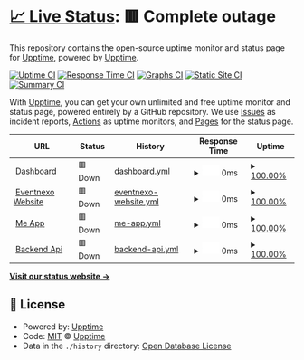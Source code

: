 # [📈 Live Status](https://status.eventnexo.co): <!--live status--> **🟥 Complete outage**

This repository contains the open-source uptime monitor and status page for [Upptime](https://upptime.js.org), powered by [Upptime](https://github.com/upptime/upptime).

[![Uptime CI](https://github.com/mrsz-innovate/status/workflows/Uptime%20CI/badge.svg)](https://github.com/mrsz-innovate/status/actions?query=workflow%3A%22Uptime+CI%22)
[![Response Time CI](https://github.com/mrsz-innovate/status/workflows/Response%20Time%20CI/badge.svg)](https://github.com/mrsz-innovate/status/actions?query=workflow%3A%22Response+Time+CI%22)
[![Graphs CI](https://github.com/mrsz-innovate/status/workflows/Graphs%20CI/badge.svg)](https://github.com/mrsz-innovate/status/actions?query=workflow%3A%22Graphs+CI%22)
[![Static Site CI](https://github.com/mrsz-innovate/status/workflows/Static%20Site%20CI/badge.svg)](https://github.com/mrsz-innovate/status/actions?query=workflow%3A%22Static+Site+CI%22)
[![Summary CI](https://github.com/mrsz-innovate/status/workflows/Summary%20CI/badge.svg)](https://github.com/mrsz-innovate/status/actions?query=workflow%3A%22Summary+CI%22)

With [Upptime](https://upptime.js.org), you can get your own unlimited and free uptime monitor and status page, powered entirely by a GitHub repository. We use [Issues](https://github.com/upptime/upptime/issues) as incident reports, [Actions](https://github.com/mrsz-innovate/status/actions) as uptime monitors, and [Pages](https://status.eventnexo.co) for the status page.

<!--start: status pages-->
<!-- This summary is generated by Upptime (https://github.com/upptime/upptime) -->
<!-- Do not edit this manually, your changes will be overwritten -->
<!-- prettier-ignore -->
| URL | Status | History | Response Time | Uptime |
| --- | ------ | ------- | ------------- | ------ |
| <img alt="" src="https://eventnexo.co/favicon.png" height="13"> [Dashboard](https://app.eventnexo.co) | 🟥 Down | [dashboard.yml](https://github.com/mrsz-innovate/status/commits/HEAD/history/dashboard.yml) | <details><summary><img alt="Response time graph" src="./graphs/dashboard/response-time-week.png" height="20"> 0ms</summary><br><a href="https://status.eventnexo.co/history/dashboard"><img alt="Response time 386" src="https://img.shields.io/endpoint?url=https%3A%2F%2Fraw.githubusercontent.com%2Fmrsz-innovate%2Fstatus%2FHEAD%2Fapi%2Fdashboard%2Fresponse-time.json"></a><br><a href="https://status.eventnexo.co/history/dashboard"><img alt="24-hour response time 0" src="https://img.shields.io/endpoint?url=https%3A%2F%2Fraw.githubusercontent.com%2Fmrsz-innovate%2Fstatus%2FHEAD%2Fapi%2Fdashboard%2Fresponse-time-day.json"></a><br><a href="https://status.eventnexo.co/history/dashboard"><img alt="7-day response time 0" src="https://img.shields.io/endpoint?url=https%3A%2F%2Fraw.githubusercontent.com%2Fmrsz-innovate%2Fstatus%2FHEAD%2Fapi%2Fdashboard%2Fresponse-time-week.json"></a><br><a href="https://status.eventnexo.co/history/dashboard"><img alt="30-day response time 0" src="https://img.shields.io/endpoint?url=https%3A%2F%2Fraw.githubusercontent.com%2Fmrsz-innovate%2Fstatus%2FHEAD%2Fapi%2Fdashboard%2Fresponse-time-month.json"></a><br><a href="https://status.eventnexo.co/history/dashboard"><img alt="1-year response time 378" src="https://img.shields.io/endpoint?url=https%3A%2F%2Fraw.githubusercontent.com%2Fmrsz-innovate%2Fstatus%2FHEAD%2Fapi%2Fdashboard%2Fresponse-time-year.json"></a></details> | <details><summary><a href="https://status.eventnexo.co/history/dashboard">100.00%</a></summary><a href="https://status.eventnexo.co/history/dashboard"><img alt="All-time uptime 77.27%" src="https://img.shields.io/endpoint?url=https%3A%2F%2Fraw.githubusercontent.com%2Fmrsz-innovate%2Fstatus%2FHEAD%2Fapi%2Fdashboard%2Fuptime.json"></a><br><a href="https://status.eventnexo.co/history/dashboard"><img alt="24-hour uptime 100.00%" src="https://img.shields.io/endpoint?url=https%3A%2F%2Fraw.githubusercontent.com%2Fmrsz-innovate%2Fstatus%2FHEAD%2Fapi%2Fdashboard%2Fuptime-day.json"></a><br><a href="https://status.eventnexo.co/history/dashboard"><img alt="7-day uptime 100.00%" src="https://img.shields.io/endpoint?url=https%3A%2F%2Fraw.githubusercontent.com%2Fmrsz-innovate%2Fstatus%2FHEAD%2Fapi%2Fdashboard%2Fuptime-week.json"></a><br><a href="https://status.eventnexo.co/history/dashboard"><img alt="30-day uptime 100.00%" src="https://img.shields.io/endpoint?url=https%3A%2F%2Fraw.githubusercontent.com%2Fmrsz-innovate%2Fstatus%2FHEAD%2Fapi%2Fdashboard%2Fuptime-month.json"></a><br><a href="https://status.eventnexo.co/history/dashboard"><img alt="1-year uptime 73.44%" src="https://img.shields.io/endpoint?url=https%3A%2F%2Fraw.githubusercontent.com%2Fmrsz-innovate%2Fstatus%2FHEAD%2Fapi%2Fdashboard%2Fuptime-year.json"></a></details>
| <img alt="" src="https://eventnexo.co/favicon.png" height="13"> [Eventnexo Website](https://eventnexo.co) | 🟥 Down | [eventnexo-website.yml](https://github.com/mrsz-innovate/status/commits/HEAD/history/eventnexo-website.yml) | <details><summary><img alt="Response time graph" src="./graphs/eventnexo-website/response-time-week.png" height="20"> 0ms</summary><br><a href="https://status.eventnexo.co/history/eventnexo-website"><img alt="Response time 266" src="https://img.shields.io/endpoint?url=https%3A%2F%2Fraw.githubusercontent.com%2Fmrsz-innovate%2Fstatus%2FHEAD%2Fapi%2Feventnexo-website%2Fresponse-time.json"></a><br><a href="https://status.eventnexo.co/history/eventnexo-website"><img alt="24-hour response time 0" src="https://img.shields.io/endpoint?url=https%3A%2F%2Fraw.githubusercontent.com%2Fmrsz-innovate%2Fstatus%2FHEAD%2Fapi%2Feventnexo-website%2Fresponse-time-day.json"></a><br><a href="https://status.eventnexo.co/history/eventnexo-website"><img alt="7-day response time 0" src="https://img.shields.io/endpoint?url=https%3A%2F%2Fraw.githubusercontent.com%2Fmrsz-innovate%2Fstatus%2FHEAD%2Fapi%2Feventnexo-website%2Fresponse-time-week.json"></a><br><a href="https://status.eventnexo.co/history/eventnexo-website"><img alt="30-day response time 0" src="https://img.shields.io/endpoint?url=https%3A%2F%2Fraw.githubusercontent.com%2Fmrsz-innovate%2Fstatus%2FHEAD%2Fapi%2Feventnexo-website%2Fresponse-time-month.json"></a><br><a href="https://status.eventnexo.co/history/eventnexo-website"><img alt="1-year response time 245" src="https://img.shields.io/endpoint?url=https%3A%2F%2Fraw.githubusercontent.com%2Fmrsz-innovate%2Fstatus%2FHEAD%2Fapi%2Feventnexo-website%2Fresponse-time-year.json"></a></details> | <details><summary><a href="https://status.eventnexo.co/history/eventnexo-website">100.00%</a></summary><a href="https://status.eventnexo.co/history/eventnexo-website"><img alt="All-time uptime 77.25%" src="https://img.shields.io/endpoint?url=https%3A%2F%2Fraw.githubusercontent.com%2Fmrsz-innovate%2Fstatus%2FHEAD%2Fapi%2Feventnexo-website%2Fuptime.json"></a><br><a href="https://status.eventnexo.co/history/eventnexo-website"><img alt="24-hour uptime 100.00%" src="https://img.shields.io/endpoint?url=https%3A%2F%2Fraw.githubusercontent.com%2Fmrsz-innovate%2Fstatus%2FHEAD%2Fapi%2Feventnexo-website%2Fuptime-day.json"></a><br><a href="https://status.eventnexo.co/history/eventnexo-website"><img alt="7-day uptime 100.00%" src="https://img.shields.io/endpoint?url=https%3A%2F%2Fraw.githubusercontent.com%2Fmrsz-innovate%2Fstatus%2FHEAD%2Fapi%2Feventnexo-website%2Fuptime-week.json"></a><br><a href="https://status.eventnexo.co/history/eventnexo-website"><img alt="30-day uptime 100.00%" src="https://img.shields.io/endpoint?url=https%3A%2F%2Fraw.githubusercontent.com%2Fmrsz-innovate%2Fstatus%2FHEAD%2Fapi%2Feventnexo-website%2Fuptime-month.json"></a><br><a href="https://status.eventnexo.co/history/eventnexo-website"><img alt="1-year uptime 73.43%" src="https://img.shields.io/endpoint?url=https%3A%2F%2Fraw.githubusercontent.com%2Fmrsz-innovate%2Fstatus%2FHEAD%2Fapi%2Feventnexo-website%2Fuptime-year.json"></a></details>
| <img alt="" src="https://eventnexo.co/favicon.png" height="13"> [Me App](https://eventnexo.me) | 🟥 Down | [me-app.yml](https://github.com/mrsz-innovate/status/commits/HEAD/history/me-app.yml) | <details><summary><img alt="Response time graph" src="./graphs/me-app/response-time-week.png" height="20"> 0ms</summary><br><a href="https://status.eventnexo.co/history/me-app"><img alt="Response time 322" src="https://img.shields.io/endpoint?url=https%3A%2F%2Fraw.githubusercontent.com%2Fmrsz-innovate%2Fstatus%2FHEAD%2Fapi%2Fme-app%2Fresponse-time.json"></a><br><a href="https://status.eventnexo.co/history/me-app"><img alt="24-hour response time 0" src="https://img.shields.io/endpoint?url=https%3A%2F%2Fraw.githubusercontent.com%2Fmrsz-innovate%2Fstatus%2FHEAD%2Fapi%2Fme-app%2Fresponse-time-day.json"></a><br><a href="https://status.eventnexo.co/history/me-app"><img alt="7-day response time 0" src="https://img.shields.io/endpoint?url=https%3A%2F%2Fraw.githubusercontent.com%2Fmrsz-innovate%2Fstatus%2FHEAD%2Fapi%2Fme-app%2Fresponse-time-week.json"></a><br><a href="https://status.eventnexo.co/history/me-app"><img alt="30-day response time 0" src="https://img.shields.io/endpoint?url=https%3A%2F%2Fraw.githubusercontent.com%2Fmrsz-innovate%2Fstatus%2FHEAD%2Fapi%2Fme-app%2Fresponse-time-month.json"></a><br><a href="https://status.eventnexo.co/history/me-app"><img alt="1-year response time 343" src="https://img.shields.io/endpoint?url=https%3A%2F%2Fraw.githubusercontent.com%2Fmrsz-innovate%2Fstatus%2FHEAD%2Fapi%2Fme-app%2Fresponse-time-year.json"></a></details> | <details><summary><a href="https://status.eventnexo.co/history/me-app">100.00%</a></summary><a href="https://status.eventnexo.co/history/me-app"><img alt="All-time uptime 77.27%" src="https://img.shields.io/endpoint?url=https%3A%2F%2Fraw.githubusercontent.com%2Fmrsz-innovate%2Fstatus%2FHEAD%2Fapi%2Fme-app%2Fuptime.json"></a><br><a href="https://status.eventnexo.co/history/me-app"><img alt="24-hour uptime 100.00%" src="https://img.shields.io/endpoint?url=https%3A%2F%2Fraw.githubusercontent.com%2Fmrsz-innovate%2Fstatus%2FHEAD%2Fapi%2Fme-app%2Fuptime-day.json"></a><br><a href="https://status.eventnexo.co/history/me-app"><img alt="7-day uptime 100.00%" src="https://img.shields.io/endpoint?url=https%3A%2F%2Fraw.githubusercontent.com%2Fmrsz-innovate%2Fstatus%2FHEAD%2Fapi%2Fme-app%2Fuptime-week.json"></a><br><a href="https://status.eventnexo.co/history/me-app"><img alt="30-day uptime 100.00%" src="https://img.shields.io/endpoint?url=https%3A%2F%2Fraw.githubusercontent.com%2Fmrsz-innovate%2Fstatus%2FHEAD%2Fapi%2Fme-app%2Fuptime-month.json"></a><br><a href="https://status.eventnexo.co/history/me-app"><img alt="1-year uptime 73.45%" src="https://img.shields.io/endpoint?url=https%3A%2F%2Fraw.githubusercontent.com%2Fmrsz-innovate%2Fstatus%2FHEAD%2Fapi%2Fme-app%2Fuptime-year.json"></a></details>
| <img alt="" src="https://eventnexo.co/favicon.png" height="13"> [Backend Api](https://api.eventnexo.co/api) | 🟥 Down | [backend-api.yml](https://github.com/mrsz-innovate/status/commits/HEAD/history/backend-api.yml) | <details><summary><img alt="Response time graph" src="./graphs/backend-api/response-time-week.png" height="20"> 0ms</summary><br><a href="https://status.eventnexo.co/history/backend-api"><img alt="Response time 391" src="https://img.shields.io/endpoint?url=https%3A%2F%2Fraw.githubusercontent.com%2Fmrsz-innovate%2Fstatus%2FHEAD%2Fapi%2Fbackend-api%2Fresponse-time.json"></a><br><a href="https://status.eventnexo.co/history/backend-api"><img alt="24-hour response time 0" src="https://img.shields.io/endpoint?url=https%3A%2F%2Fraw.githubusercontent.com%2Fmrsz-innovate%2Fstatus%2FHEAD%2Fapi%2Fbackend-api%2Fresponse-time-day.json"></a><br><a href="https://status.eventnexo.co/history/backend-api"><img alt="7-day response time 0" src="https://img.shields.io/endpoint?url=https%3A%2F%2Fraw.githubusercontent.com%2Fmrsz-innovate%2Fstatus%2FHEAD%2Fapi%2Fbackend-api%2Fresponse-time-week.json"></a><br><a href="https://status.eventnexo.co/history/backend-api"><img alt="30-day response time 0" src="https://img.shields.io/endpoint?url=https%3A%2F%2Fraw.githubusercontent.com%2Fmrsz-innovate%2Fstatus%2FHEAD%2Fapi%2Fbackend-api%2Fresponse-time-month.json"></a><br><a href="https://status.eventnexo.co/history/backend-api"><img alt="1-year response time 0" src="https://img.shields.io/endpoint?url=https%3A%2F%2Fraw.githubusercontent.com%2Fmrsz-innovate%2Fstatus%2FHEAD%2Fapi%2Fbackend-api%2Fresponse-time-year.json"></a></details> | <details><summary><a href="https://status.eventnexo.co/history/backend-api">100.00%</a></summary><a href="https://status.eventnexo.co/history/backend-api"><img alt="All-time uptime 24.12%" src="https://img.shields.io/endpoint?url=https%3A%2F%2Fraw.githubusercontent.com%2Fmrsz-innovate%2Fstatus%2FHEAD%2Fapi%2Fbackend-api%2Fuptime.json"></a><br><a href="https://status.eventnexo.co/history/backend-api"><img alt="24-hour uptime 100.00%" src="https://img.shields.io/endpoint?url=https%3A%2F%2Fraw.githubusercontent.com%2Fmrsz-innovate%2Fstatus%2FHEAD%2Fapi%2Fbackend-api%2Fuptime-day.json"></a><br><a href="https://status.eventnexo.co/history/backend-api"><img alt="7-day uptime 100.00%" src="https://img.shields.io/endpoint?url=https%3A%2F%2Fraw.githubusercontent.com%2Fmrsz-innovate%2Fstatus%2FHEAD%2Fapi%2Fbackend-api%2Fuptime-week.json"></a><br><a href="https://status.eventnexo.co/history/backend-api"><img alt="30-day uptime 100.00%" src="https://img.shields.io/endpoint?url=https%3A%2F%2Fraw.githubusercontent.com%2Fmrsz-innovate%2Fstatus%2FHEAD%2Fapi%2Fbackend-api%2Fuptime-month.json"></a><br><a href="https://status.eventnexo.co/history/backend-api"><img alt="1-year uptime 12.19%" src="https://img.shields.io/endpoint?url=https%3A%2F%2Fraw.githubusercontent.com%2Fmrsz-innovate%2Fstatus%2FHEAD%2Fapi%2Fbackend-api%2Fuptime-year.json"></a></details>

<!--end: status pages-->

[**Visit our status website →**](https://status.eventnexo.co)

## 📄 License

- Powered by: [Upptime](https://github.com/upptime/upptime)
- Code: [MIT](./LICENSE) © [Upptime](https://upptime.js.org)
- Data in the `./history` directory: [Open Database License](https://opendatacommons.org/licenses/odbl/1-0/)
